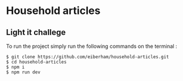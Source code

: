 # Household articles

## Light it challege

To run the project simply run the following commands on the terminal :

```console
$ git clone https://github.com/eiberham/household-articles.git
$ cd household-articles
$ npm i
$ npm run dev
```